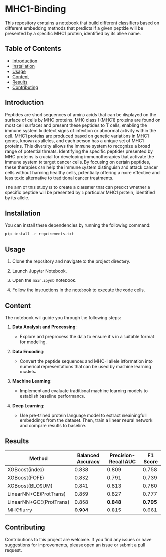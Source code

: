 # MHC1-Binding
This repository contains a notebook that build different classifiers based on different embedding methods that predicts if a given peptide will be presented by a specific MHC1 protein, identified by its allele name.

## Table of Contents

- [Introduction](#introduction)
- [Installation](#installation)
- [Usage](#usage)
- [Content](#content)
- [Results](#results)
- [Contributing](#contributing)

## Introduction

Peptides are short sequences of amino acids that can be displayed on the surface of cells by MHC proteins. MHC class I (MHC1) proteins are found on most cell surfaces and present these peptides to T cells, enabling the immune system to detect signs of infection or abnormal activity within the cell. MHC1 proteins are produced based on genetic variations in MHC1 genes, known as alleles, and each person has a unique set of MHC1 proteins. This diversity allows the immune system to recognize a broad range of potential threats. Identifying the specific peptides presented by MHC proteins is crucial for developing immunotherapies that activate the immune system to target cancer cells. By focusing on certain peptides, these therapies can help the immune system distinguish and attack cancer cells without harming healthy cells, potentially offering a more effective and less toxic alternative to traditional cancer treatments.

The aim of this study is to create a classifier that can predict whether a specific peptide will be presented by a particular MHC1 protein, identified by its allele.

## Installation

You can install these dependencies by running the following command:

```
pip install -r requirements.txt
```

## Usage

1. Clone the repository and navigate to the project directory.

2. Launch Jupyter Notebook.

3. Open the `main.ipynb` notebook.

4. Follow the instructions in the notebook to execute the code cells.

## Content

The notebook will guide you through the following steps:

1. **Data Analysis and Processing**:
    - Explore and preprocess the data to ensure it's in a suitable format for modeling.

2. **Data Encoding**:
    - Convert the peptide sequences and MHC-I allele information into numerical representations that can be used by machine learning models.

3. **Machine Learning**:
    - Implement and evaluate traditional machine learning models to establish baseline performance.

4. **Deep Learning**:
    - Use pre-tained protein language model to extract meainingfull embeddings from the dataset. Then, train a linear neural network and compare resutls to baseline.


## Results

| Method         | Balanced Accuracy | Precision-Recall AUC | F1 Score |
|----------------|-------------------|----------------------|----------|
| XGBoost(index)       | 0.838            | 0.809                 | 0.758     |
| XGBoost(FOFE)       | 0.832             | 0.791                 | 0.739    |
| XGBoost(BLOSUM)       | 0.841             | 0.813                | 0.760     |
| LinearNN+CE(ProtTrans)       | 0.869             | 0.827                | 0.777    |
| LinearNN+GCE(ProtTrans)       | 0.868              | **0.848**                | **0.795**     |
| MHCflurry       | **0.904**            | 0.815                | 0.661     |


## Contributing

Contributions to this project are welcome. If you find any issues or have suggestions for improvements, please open an issue or submit a pull request.
